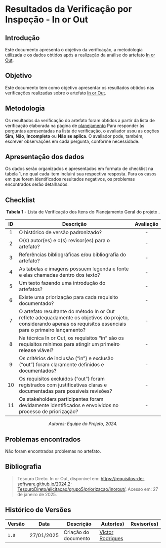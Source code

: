 # Resultados da Verificação por Inspeção - In or Out

## Introdução

Este documento apresenta o objetivo da verificação, a metodologia utilizada e os dados obtidos após a realização da análise do artefato [In or Out](../../../elicitacao/grupo5/priorizacao/inorout.md).

## Objetivo

Este documento tem como objetivo apresentar os resultados obtidos nas verificações realizadas sobre o artefato [In or Out](../../../elicitacao/grupo5/priorizacao/inorout.md).

## Metodologia

Os resultados da verificação do artefato foram obtidos a partir da lista de verificação elaborada na página de [planejamento](../entrega2/planej2-e2.md) Para responder às perguntas apresentadas na lista de verificação, o avaliador usou as opções **Sim**, **Não**, **Incompleto** ou **Não se aplica**. O avaliador pode, também, escrever observações em cada pergunta, conforme necessidade.

## Apresentação dos dados

Os dados serão organizados e apresentados em formato de checklist na tabela 1, no qual cada item incluirá sua respectiva resposta. Para os casos em que forem identificados resultados negativos, os problemas encontrados serão detalhados.

## Checklist

<center>

**Tabela 1** - Lista de Verificação dos Itens do Planejamento Geral do projeto .

|        ID        | Descrição                                                                                                           | Avaliação  |
| :--------------: | ------------------------------------------------------------------------------------------------------------------- | :--------: | 
| 1 | O histórico de versão padronizado? | - |
| 2 | O(s) autor(es) e o(s) revisor(es) para o artefato? | - |
| 3 | Referências bibliográficas e/ou bibliografia do artefato? | - |
| 4 | As tabelas e imagens possuem legenda e fonte e elas chamadas dentro dos texto? | - |
| 5 | Um texto fazendo uma introdução do artefatos? | - |
| 6 | Existe uma priorização para cada requisito documentado? | - |
| 7 | O artefato resultante do método In or Out reflete adequadamente os objetivos do projeto, considerando apenas os requisitos essenciais para o primeiro lançamento? | - |
| 8 | Na técnica In or Out, os requisitos “in” são os requisitos mínimos para atingir um primeiro release viável? | - |
| 9 | Os critérios de inclusão (“in”) e exclusão (“out”) foram claramente definidos e documentados? | - |
| 10 | Os requisitos excluídos (“out”) foram registrados com justificativas claras e documentadas para possíveis revisões? | - |
| 11 | Os stakeholders participantes foram devidamente identificados e envolvidos no processo de priorização? | - |

_Autores: Equipe do Projeto, 2024._

</center>

## Problemas encontrados

Não foram encontrados problemas no artefato.

## Bibliografia

> Tesouro Direto. In or Out, disponível em: https://requisitos-de-software.github.io/2024.2-TesouroDireto/elicitacao/grupo5/priorizacao/inorout/. Acesso em: 27 de janeiro de 2025.

## Histórico de Versões

| Versão  | Data | Descrição | Autor(es) | Revisor(es) |
| -------- | ------ | ------ | ---------- | ---------- |
| `1.0` | 27/01/2025 | Criação do documento  | [Victor Rodrigues](https://github.com/ViictorHugoo) |  |
